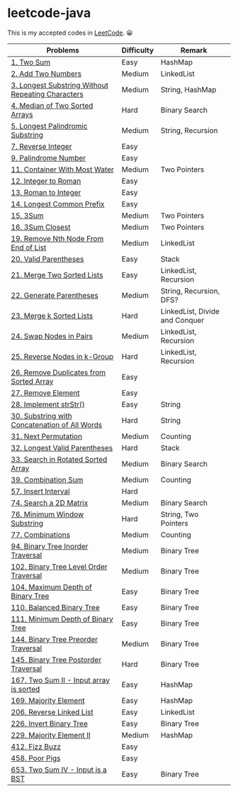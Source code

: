 # leetcode-java

This is my accepted codes in [LeetCode](https://leetcode.com/). 😀

Problems | Difficulty | Remark
------ | ----- | -----
[1. Two Sum](https://leetcode.com/problems/two-sum/description/) | Easy | HashMap
[2. Add Two Numbers](https://leetcode.com/problems/add-two-numbers/description/) | Medium | LinkedList
[3. Longest Substring Without Repeating Characters](https://leetcode.com/problems/longest-substring-without-repeating-characters/description/) | Medium | String, HashMap 
[4. Median of Two Sorted Arrays](https://leetcode.com/problems/median-of-two-sorted-arrays/description/)| Hard | Binary Search
[5. Longest Palindromic Substring](https://leetcode.com/problems/longest-palindromic-substring/description/) | Medium | String, Recursion
[7. Reverse Integer](https://leetcode.com/problems/reverse-integer/description/) | Easy |
[9. Palindrome Number](https://leetcode.com/problems/palindrome-number/description/)| Easy |
[11. Container With Most Water](https://leetcode.com/problems/container-with-most-water/description/) | Medium | Two Pointers
[12. Integer to Roman](https://leetcode.com/problems/integer-to-roman/description/)| Easy
[13. Roman to Integer](https://leetcode.com/problems/roman-to-integer/description/)| Easy
[14. Longest Common Prefix](https://leetcode.com/problems/longest-common-prefix/description/) | Easy | 
[15. 3Sum](https://leetcode.com/problems/3sum/description/) | Medium | Two Pointers
[16. 3Sum Closest](https://leetcode.com/problems/3sum-closest/description/) | Medium | Two Pointers
[19. Remove Nth Node From End of List](https://leetcode.com/problems/remove-nth-node-from-end-of-list/description/) | Medium | LinkedList
[20. Valid Parentheses](https://leetcode.com/problems/valid-parentheses/description/)| Easy | Stack
[21. Merge Two Sorted Lists](https://leetcode.com/problems/merge-two-sorted-lists/description/) | Easy | LinkedList, Recursion
[22. Generate Parentheses](https://leetcode.com/problems/generate-parentheses/description/) | Medium | String, Recursion, DFS?
[23. Merge k Sorted Lists](https://leetcode.com/problems/merge-k-sorted-lists/description/) | Hard | LinkedList, Divide and Conquer
[24. Swap Nodes in Pairs](https://leetcode.com/problems/swap-nodes-in-pairs/description/) | Medium | LinkedList, Recursion
[25. Reverse Nodes in k-Group](https://leetcode.com/problems/reverse-nodes-in-k-group/description/) | Hard | LinkedList, Recursion
[26. Remove Duplicates from Sorted Array](https://leetcode.com/problems/remove-duplicates-from-sorted-array/description/) | Easy |
[27. Remove Element](https://leetcode.com/problems/remove-element/description/) | Easy
[28. Implement strStr()](https://leetcode.com/problems/implement-strstr/description/) | Easy | String
[30. Substring with Concatenation of All Words](https://leetcode.com/problems/substring-with-concatenation-of-all-words/description/) | Hard | String
[31. Next Permutation](https://leetcode.com/problems/next-permutation/description/) | Medium | Counting
[32. Longest Valid Parentheses](https://leetcode.com/problems/longest-valid-parentheses/description/) | Hard | Stack
[33. Search in Rotated Sorted Array](https://leetcode.com/problems/search-in-rotated-sorted-array/description/) | Medium | Binary Search
[39. Combination Sum](https://leetcode.com/submissions/detail/181745682/) | Medium | Counting
[57. Insert Interval](https://leetcode.com/problems/insert-interval/description/) | Hard  
[74. Search a 2D Matrix](https://leetcode.com/problems/search-a-2d-matrix/description/) | Medium | Binary Search
[76. Minimum Window Substring](https://leetcode.com/problems/minimum-window-substring/description/) | Hard | String, Two Pointers
[77. Combinations](https://leetcode.com/problems/combinations/description/) | Medium | Counting
[94. Binary Tree Inorder Traversal](https://leetcode.com/problems/binary-tree-inorder-traversal/description/) | Medium | Binary Tree
[102. Binary Tree Level Order Traversal](https://leetcode.com/problems/binary-tree-level-order-traversal/description/) | Medium | Binary Tree 
[104. Maximum Depth of Binary Tree](https://leetcode.com/problems/maximum-depth-of-binary-tree/description/) | Easy | Binary Tree 
[110. Balanced Binary Tree](https://leetcode.com/problems/balanced-binary-tree/description/) | Easy | Binary Tree 
[111. Minimum Depth of Binary Tree](https://leetcode.com/problems/minimum-depth-of-binary-tree/description/) | Easy | Binary Tree 
[144. Binary Tree Preorder Traversal](https://leetcode.com/problems/binary-tree-preorder-traversal/description/) | Medium | Binary Tree 
[145. Binary Tree Postorder Traversal](https://leetcode.com/problems/binary-tree-postorder-traversal/description/) | Hard | Binary Tree 
[167. Two Sum II - Input array is sorted](https://leetcode.com/problems/two-sum-ii-input-array-is-sorted/description/) | Easy | HashMap 
[169. Majority Element](https://leetcode.com/problems/majority-element/description/) | Easy | HashMap
[206. Reverse Linked List](https://leetcode.com/problems/reverse-linked-list/description/) | Easy | LinkedList 
[226. Invert Binary Tree](https://leetcode.com/problems/invert-binary-tree/description/) | Easy | Binary Tree
[229. Majority Element II](https://leetcode.com/problems/majority-element-ii/description/) | Medium | HashMap 
[412. Fizz Buzz](https://leetcode.com/problems/fizz-buzz/description/) | Easy | 
[458. Poor Pigs](https://leetcode.com/problems/poor-pigs/description/) | Easy | 
[653. Two Sum IV - Input is a BST](https://leetcode.com/problems/two-sum-iv-input-is-a-bst/description/) | Easy | Binary Tree
